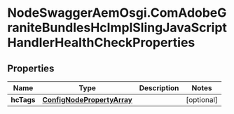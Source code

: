 # NodeSwaggerAemOsgi.ComAdobeGraniteBundlesHcImplSlingJavaScriptHandlerHealthCheckProperties

## Properties

Name | Type | Description | Notes
------------ | ------------- | ------------- | -------------
**hcTags** | [**ConfigNodePropertyArray**](ConfigNodePropertyArray.md) |  | [optional] 



